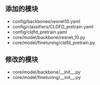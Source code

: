 ## 添加的模块
- config/backbones/resnet10.yaml
- config/classifiers/CLDFD_pretrain.yaml
- config/cldfd_pretrain.yaml
- core/model/backbone/resnet_10.py
- core/model/finetuning/cldfd_pretrain.py

## 修改的模块
- core/model/backbone/\_\_init\_\_.py
- core/model/finetuning/\_\_init\_\_.py
